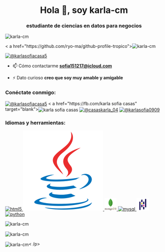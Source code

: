 <h1 align="center">Hola 👋, soy karla-cm</h1>
<h3 align="center">estudiante de ciencias en datos para negocios</h3>

<p align="left"> <img src="https://komarev.com/ghpvc/?username=karla-cm&label=Profile%20views&color=0e75b6&style=flat" alt="karla-cm" /> </p>

<p align="left"> < a href="https://github.com/ryo-ma/github-profile-tropico"><img src="https://github-profile-tropico.vercel.app/?username=karla-cm" alt ="karla-cm" /></a> </p>

<p align="left"> <a href="https://twitter.com/@karlasofiacasa5" target="blank"><img src= "https://img.shields.io/twitter/follow/@karlasofiacasa5?logo=twitter&style=for-the-badge" alt="@karlasofiacasa5" /></a> </p>

- 📫 Cómo contactarme **sofia151217@icloud.com**

- ⚡ Dato curioso **creo que soy muy amable y amigable**

<h3 align="left">Conéctate conmigo:</h3>
<p align="left">
<a href="https://twitter.com/@karlasofiacasa5" target="blank"><img align="center" src="https://raw.githubusercontent.com/rahuldkjain/github-profile-readme-generator/ master/src/images/icons/Social/twitter.svg" alt="@karlasofiacasa5" height="30" width="40" /></a> <
a href="https://fb.com/karla sofia casas" target="blank"><img align="center" src="https://raw.githubusercontent.com/rahuldkjain/github-profile-readme-generator/master/src/images/icons/Social/facebook .svg" alt="karla sofia casas" height="30" width="40" /></a>
<a href="https://instagram.com/@casaskarla_04" target="blank"><img align="center" src="https://raw.githubusercontent.com/rahuldkjain/github-profile-readme-generator/master/src/images/icons/Social/instagram.svg" alt="@casaskarla_04" height= "30" ancho="40" /></a>
<a href="https://www.youtube.com/c/@karlasofia0909" target="blank"><img align="center" src=" https://raw.githubusercontent.com/rahuldkjain/github-profile-readme-generator/master/src/images/icons/Social/youtube.svg" alt="@karlasofia0909" height="30" width="40" /></a>
</p>

<h3 align="left">Idiomas y herramientas:</h3>
<p align="left"> <a href="https://www.w3.org/html/" target="_blank" rel="noreferrer"> <img src="https://raw.githubusercontent. com/devicons/devicon/master/icons/html5/html5-original-wordmark.svg" alt="html5" width="40" height="40"/> </a> <a href="https:// www.java.com" target="_blank" rel="noreferrer"> <img src="https://raw.githubusercontent.com/devicons/devicon/master/icons/java/java-original.svg" alt= "java" ancho="40" alto="40"/> </a> <a href="https://www.mongodb.com/" target="_blank" rel="noreferrer"> <img src= "https://raw.githubusercontent.com/devicons/devicon/master/icons/mongodb/mongodb-original-wordmark.svg" alt="mongodb" width="40" height="40"/> </a> <a href="https://www.mysql.com/" target="_blank" rel="noreferrer"> <img src="https://raw.githubusercontent.com/devicons/devicon/master/icons/ mysql/mysql-original-wordmark.svg" alt="mysql" width="40" height="40"/> </a> <a href="https://pandas.pydata.org/" target=" _blank" rel="noreferrer"> <img src="https://raw.githubusercontent.com/devicons/devicon/2ae2a900d2f041da66e950e4d48052658d850630/icons/pandas/pandas-original.svg" alt="pandas" width="40" height ="40"/> </a> <a href="https://www.python.org" target="_blank" rel="noreferrer"> <img src="https://raw.githubusercontent.com /devicons/devicon/master/icons/python/python-original.svg" alt="python" width="40" height="40"/> </a> </p> <p>

<img align=" izquierda" src="https://github-readme-stats.vercel.app/api/top-langs?username=karla-cm&show_icons=true&locale=en&layout=compact" alt="karla-cm" /></p>

<p><img align="center" src="https://github-readme-stats.vercel.app/api?username=karla-cm&show_icons=true&locale=en" alt="karla-cm" /> </p>

<p><img align="center" src="https://github-readme-streak-stats.herokuapp.com/?user=karla-cm&" alt="karla-cm" />< /p>
